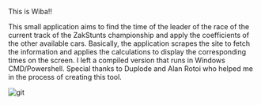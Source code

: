 This is Wiba!!

This small application aims to find the time of the leader of the race of the current track of the ZakStunts championship and apply the coefficients of the other available cars. Basically, the application scrapes the site to fetch the information and applies the calculations to display the corresponding times on the screen. I left a compiled version that runs in Windows CMD/Powershell. Special thanks to Duplode and Alan Rotoi who helped me in the process of creating this tool.


![git](https://github.com/aerikbarros/wiba/assets/106607984/3d010bfe-2840-412a-ad25-9ae67286aa4d)
